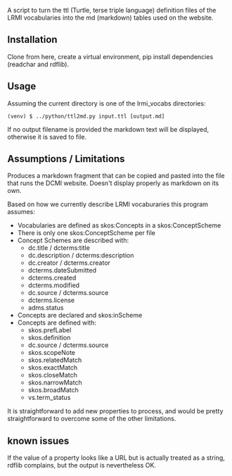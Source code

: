 A script to turn the ttl (Turtle, terse triple language) definition files of the LRMI vocabularies into the md (markdown) tables used on the website.

## Installation
Clone from here, create a virtual environment, pip install dependencies (readchar and rdflib).

## Usage
Assuming the current directory is one of the lrmi_vocabs directories:

`(venv) $ ../python/ttl2md.py input.ttl [output.md]`

If no output filename is provided the markdown text will be displayed, otherwise it is saved to file.

## Assumptions / Limitations
Produces a markdown fragment that can be copied and pasted into the file that runs the DCMI website. Doesn't display properly as markdown on its own.

Based on how we currently describe LRMI vocaburaries this program assumes:

* Vocabularies are defined as skos:Concepts in a skos:ConceptScheme
* There is only one skos:ConceptScheme per file
* Concept Schemes are described with:
  *   dc.title / dcterms:title
  *   dc.description / dcterms:description
  *   dc.creator / dcterms.creator
  *   dcterms.dateSubmitted
  *   dcterms.created
  *   dcterms.modified
  *   dc.source / dcterms.source
  *   dcterms.license
  *   adms.status
* Concepts are declared and skos:inScheme <theConceptScheme>
* Concepts are defined with:
  *   skos.prefLabel
  *   skos.definition
  *   dc.source / dcterms.source
  *   skos.scopeNote
  *   skos.relatedMatch
  *   skos.exactMatch
  *   skos.closeMatch
  *   skos.narrowMatch
  *   skos.broadMatch
  *   vs.term_status

It is straightforward to add new properties to process, and would be pretty straightforward to overcome some of the other limitations.

## known issues
If the value of a property looks like a URL but is actually treated as a string, rdflib complains, but the output is nevertheless OK.
